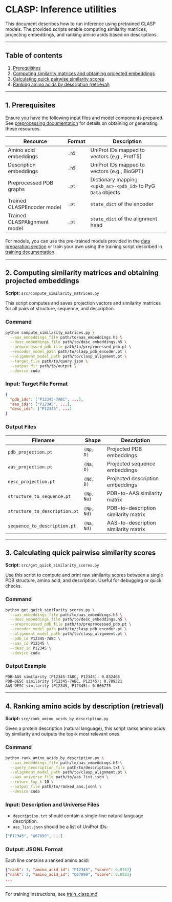 # CLASP: Inference utilities

This document describes how to run inference using pretrained CLASP models. The provided scripts enable computing similarity matrices, projecting embeddings, and ranking amino acids based on descriptions.

---

## Table of contents

1. [Prerequisites](#1-prerequisites)
2. [Computing similarity matrices and obtaining projected embeddings](#2-computing-similarity-matrices)
3. [Calculating quick pairwise similarity scores](#3-quick-pairwise-similarity-scores)
4. [Ranking amino acids by description (retrieval)](#4-ranking-amino-acids-by-description)

---

## 1. Prerequisites

Ensure you have the following input files and model components prepared. See [preprocessing documentation](data_preparation.md) for details on obtaining or generating these resources.

| Resource                     | Format | Description                                                   |
| ---------------------------- | ------ | ------------------------------------------------------------- |
| Amino acid embeddings        | `.h5`  | UniProt IDs mapped to vectors (e.g., ProtT5)                  |
| Description embeddings       | `.h5`  | UniProt IDs mapped to vectors (e.g., BioGPT)                  |
| Preprocessed PDB graphs      | `.pt`  | Dictionary mapping `<upkb_ac>-<pdb_id>` to PyG `Data` objects |
| Trained CLASPEncoder model   | `.pt`  | `state_dict` of the encoder                                   |
| Trained CLASPAlignment model | `.pt`  | `state_dict` of the alignment head                            |

For models, you can use the pre-trained models provided in the [data preparation section](data_preparation.md#downloading-pre-trained-models) or train your own using the training script described in [training documentation](training_clasp.md).

---

## 2. Computing similarity matrices and obtaining projected embeddings

**Script:** `src/compute_similarity_matrices.py`

This script computes and saves projection vectors and similarity matrices for all pairs of structure, sequence, and description.

### Command

```bash
python compute_similarity_matrices.py \
  --aas_embeddings_file path/to/aas_embeddings.h5 \
  --desc_embeddings_file path/to/desc_embeddings.h5 \
  --preprocessed_pdb_file path/to/preprocessed_pdb.pt \
  --encoder_model_path path/to/clasp_pdb_encoder.pt \
  --alignment_model_path path/to/clasp_alignment.pt \
  --target_file path/to/query.json \
  --output_dir path/to/output \
  --device cuda
```

### Input: Target File Format

```json
{
  "pdb_ids": ["P12345-7ABC", ...],
  "aas_ids": ["P12345", ...],
  "desc_ids": ["P12345", ...]
}
```

### Output Files

| Filename                      | Shape      | Description                          |
| ----------------------------- | ---------- | ------------------------------------ |
| `pdb_projection.pt`           | `(Np, D)`  | Projected PDB embeddings             |
| `aas_projection.pt`           | `(Na, D)`  | Projected sequence embeddings        |
| `desc_projection.pt`          | `(Nd, D)`  | Projected description embeddings     |
| `structure_to_sequence.pt`    | `(Np, Na)` | PDB-to-AAS similarity matrix         |
| `structure_to_description.pt` | `(Np, Nd)` | PDB-to-description similarity matrix |
| `sequence_to_description.pt`  | `(Na, Nd)` | AAS-to-description similarity matrix |

---

## 3. Calculating quick pairwise similarity scores

**Script:** `src/get_quick_similarity_scores.py`

Use this script to compute and print raw similarity scores between a single PDB structure, amino acid, and description. Useful for debugging or quick checks.

### Command

```bash
python get_quick_similarity_scores.py \
  --aas_embeddings_file path/to/aas_embeddings.h5 \
  --desc_embeddings_file path/to/desc_embeddings.h5 \
  --preprocessed_pdb_file path/to/preprocessed_pdb.pt \
  --encoder_model_path path/to/clasp_pdb_encoder.pt \
  --alignment_model_path path/to/clasp_alignment.pt \
  --pdb_id P12345-7ABC \
  --aas_id P12345 \
  --desc_id P12345 \
  --device cuda
```

### Output Example

```
PDB–AAS similarity (P12345-7ABC, P12345): 0.832465
PDB–DESC similarity (P12345-7ABC, P12345): 0.789321
AAS–DESC similarity (P12345, P12345): 0.866775
```

---

## 4. Ranking amino acids by description (retrieval)

**Script:** `src/rank_amino_acids_by_description.py`

Given a protein description (natural language), this script ranks amino acids by similarity and outputs the top-k most relevant ones.

### Command

```bash
python rank_amino_acids_by_description.py \
  --aas_embeddings_file path/to/aas_embeddings.h5 \
  --query_description_file path/to/description.txt \
  --alignment_model_path path/to/clasp_alignment.pt \
  --aas_universe_file path/to/aas_list.json \
  --return_top_k 10 \
  --output_file path/to/ranked_aas.jsonl \
  --device cuda
```

### Input: Description and Universe Files

* `description.txt` should contain a single-line natural language description.
* `aas_list.json` should be a list of UniProt IDs:

```json
["P12345", "Q67890", ...]
```

### Output: JSONL Format

Each line contains a ranked amino acid:

```json
{"rank": 1, "amino_acid_id": "P12345", "score": 0.8761}
{"rank": 2, "amino_acid_id": "Q67890", "score": 0.8523}
...
```

---

For training instructions, see [train\_clasp.md](train_clasp.md).
